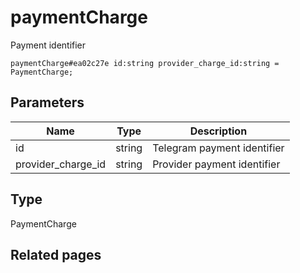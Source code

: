 # paymentCharge
Payment identifier

```
paymentCharge#ea02c27e id:string provider_charge_id:string = PaymentCharge;
```

## Parameters
| Name | Type | Description |
| ---- | :----: | ----------- |
| id | string | Telegram payment identifier |
| provider_charge_id | string | Provider payment identifier |


## Type
PaymentCharge

## Related pages
